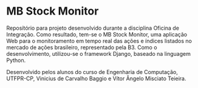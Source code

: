 # MB Stock Monitor
Reposítório para projeto desenvolvido durante a disciplina Oficina de Integração. Como resultado, tem-se o MB Stock Monitor, uma aplicação Web para o monitoramento em tempo real
das ações e índices listados no mercado de ações brasileiro, representado pela B3. Como o desenvolvimento, utilizou-se o framework Django, baseado na linguagem Python. 

Desenvolvido pelos alunos do curso de Engenharia de Computação, UTFPR-CP, Vinicius de Carvalho Baggio e Vítor Ângelo Misciato Teieira.
	
